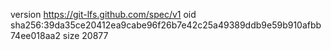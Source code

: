 version https://git-lfs.github.com/spec/v1
oid sha256:39da35ce20412ea9cabe96f26b7e42c25a49389ddb9e59b910afbb74ee018aa2
size 20877
